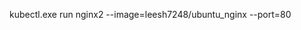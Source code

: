 <!-- Name:                     nginx2
Namespace:                default
Labels:                   run=nginx2
Annotations:              <none>
Selector:                 run=nginx2
Type:                     NodePort
IP:                       10.98.37.203
LoadBalancer Ingress:     localhost
Port:                     <unset>  80/TCP
TargetPort:               80/TCP
NodePort:                 <unset>  30918/TCP
Endpoints:                10.1.0.109:80,10.1.0.110:80,10.1.0.111:80 + 17 more...
Session Affinity:         None
External Traffic Policy:  Cluster
Events:                   <none> -->

<!-- kubectl expose deployment/nginx2 --type="NodePort" --port 80
kubectl.exe scale deployment nginx2 --replicas=20 -->

kubectl.exe run nginx2 --image=leesh7248/ubuntu_nginx --port=80